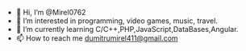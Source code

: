 - 👋 Hi, I’m @Mirel0762
- 👀 I’m interested in programming, video games, music, travel.
- 🌱 I’m currently learning C/C++,PHP,JavaScript,DataBases,Angular.
- 📫 How to reach me dumitrumirel411@gmail.com

<!---
Mirel0762/Mirel0762 is a ✨ special ✨ repository because its `README.md` (this file) appears on your GitHub profile.
You can click the Preview link to take a look at your changes.
--->
